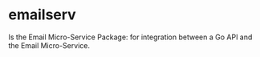 # emailserv

Is the Email Micro-Service Package: for integration between a Go API and
the Email Micro-Service.